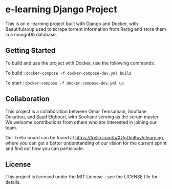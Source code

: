 # e-learning Django Project

This is an e-learning project built with Django and Docker, with Beautifulsoup used to scrape torrent information from Rarbg and store them in a mongoDb database.

## Getting Started

To build and use the project with Docker, use the following commands:

To build : `docker-compose -f docker-compose-dev.yml build`

To start : `docker-compose -f docker-compose-dev.yml up`

## Collaboration

This project is a collaboration between Omar Temsamani, Soufiane Oukattou, and Saad Elgbouri, with Soufiane serving as the scrum master. We welcome contributions from others who are interested in joining our team.

Our Trello board can be found at https://trello.com/b/XUgDmKoy/elearning, where you can get a better understanding of our vision for the current sprint and find out how you can participate.

## License

This project is licensed under the MIT License - see the LICENSE file for details.
